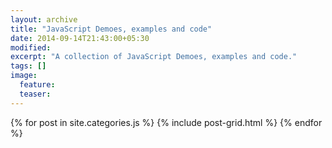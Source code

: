```yaml
---
layout: archive
title: "JavaScript Demoes, examples and code"
date: 2014-09-14T21:43:00+05:30
modified:
excerpt: "A collection of JavaScript Demoes, examples and code."
tags: []
image:
  feature:
  teaser:
---
```


<div class="tiles">
{% for post in site.categories.js %}
  {% include post-grid.html %}
{% endfor %}
</div><!-- /.tiles -->
